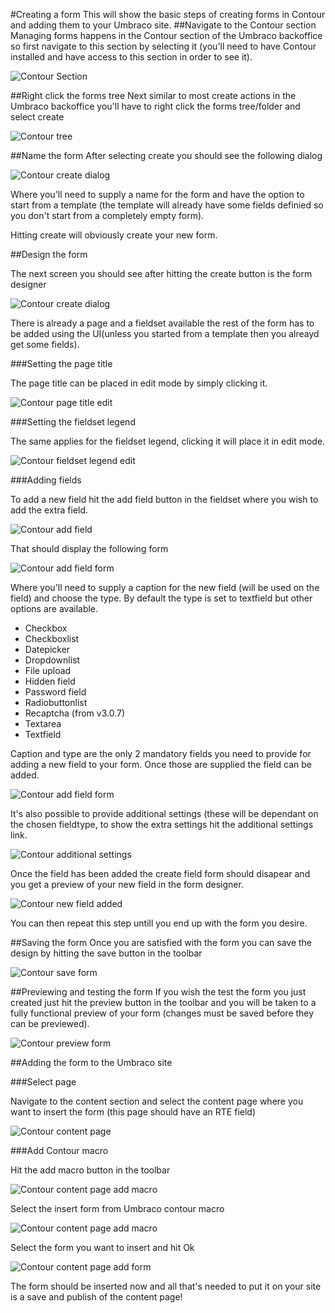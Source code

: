 #Creating a form
This will show the basic steps of creating forms in Contour and adding them to your Umbraco site. 
##Navigate to the Contour section
Managing forms happens in the Contour section of the Umbraco backoffice so first navigate to this section by selecting it (you'll need to have Contour installed and have access to this section in order to see it).

![Contour Section](ContourSection.png)

##Right click the forms tree
Next similar to most create actions in the Umbraco backoffice you'll have to right click the forms tree/folder and select create

![Contour tree](ContourFormsTree.png)

##Name the form
After selecting create you should see the following dialog

![Contour create dialog](ContourCreateDialog.png)

Where you'll need to supply a name for the form and have the option to start from a template (the template will already have some fields definied so you don't start from a completely empty form).

Hitting create will obviously create your new form.

##Design the form

The next screen you should see after hitting the create button is the form designer

![Contour create dialog](ContourFormDesignerStart.png)

There is already a page and a fieldset available the rest of the form has to be added using the UI(unless you started from a template then you alreayd get some fields).

###Setting the page title

The page title can be placed in edit mode by simply clicking it.

![Contour page title edit](ContourFormDesignerPageTitleEdit.png)

###Setting the fieldset legend

The same applies for the fieldset legend, clicking it will place it in edit mode.

![Contour fieldset legend edit](ContourFormDesignerFieldsetLegendEdit.png)

###Adding fields

To add a new field hit the add field button in the fieldset where you wish to add the extra field.

![Contour add field](ContourFormDesignerAddFieldpng.png)

That should display the following form

![Contour add field form](ContourFormDesignerAddField.png)

Where you'll need to supply a caption for the new field (will be used on the field) and choose the type. By default the type is set to textfield but other options are available.

- Checkbox
- Checkboxlist
- Datepicker
- Dropdownlist
- File upload
- Hidden field
- Password field
- Radiobuttonlist
- Recaptcha (from v3.0.7)
- Textarea
- Textfield

Caption and type are the only 2 mandatory fields you need to provide for adding a new field to your form. Once those are supplied the field can be added.

![Contour add field form](ContourFormDesignerAddFieldAdd.png)

It's also possible to provide additional settings (these will be dependant on the chosen fieldtype, to show the extra settings hit the additional settings link.

![Contour additional settings](ContourFormDesignerAddFieldAdditionalSettings.png)

Once the field has been added the create field form should disapear and you get a preview of your new field in the form designer.

![Contour new field added](ContourFormDesignerFieldAdded.png)

You can then repeat this step untill you end up with the form you desire.

##Saving the form
Once you are satisfied with the form you can save the design by hitting the save button in the toolbar

![Contour save form](ContourFormDesignerSave.png)

##Previewing and testing the form
If you wish the test the form you just created just hit the preview button in the toolbar and you will be taken to a fully functional preview of your form (changes must be saved before they can be previewed).

![Contour preview form](ContourFormDesignerPreview.png)

##Adding the form to the Umbraco site

###Select page

Navigate to the content section and select the content page where you want to insert the form (this page should have an RTE field)

![Contour content page](ContentPage.png)

###Add Contour macro

Hit the add macro button in the toolbar

![Contour content page add macro](ContentPageMacroButton.png)

Select the insert form from Umbraco contour macro

![Contour content page add macro](ContentPageAddMacroDialog.png)

Select the form you want to insert and hit Ok

![Contour content page add form](ContentPageAddMacroDialogChooseForm.png)

The form should be inserted now and all that's needed to put it on your site is a save and publish of the content page!
































